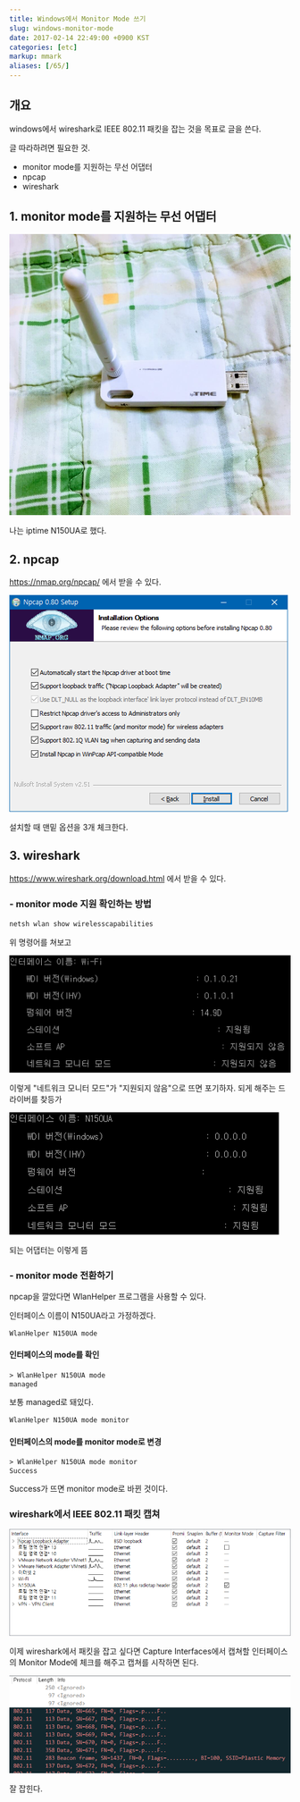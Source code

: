 ```yaml
---
title: Windows에서 Monitor Mode 쓰기
slug: windows-monitor-mode
date: 2017-02-14 22:49:00 +0900 KST
categories: [etc]
markup: mmark
aliases: [/65/]
---
```


## 개요

windows에서 wireshark로 IEEE 802.11 패킷을 잡는 것을 목표로 글을 쓴다.

글 따라하려면 필요한 것.

* monitor mode를 지원하는 무선 어댑터
* npcap
* wireshark

## 1. monitor mode를 지원하는 무선 어댑터

![iptime N150UA](iptime-n150ua.jpg)

나는 iptime N150UA로 했다.

## 2. npcap

<https://nmap.org/npcap/> 에서 받을 수 있다.

![Npcap Setup](npcap-setup.png)

설치할 때 맨밑 옵션을 3개 체크한다.

## 3. wireshark

<https://www.wireshark.org/download.html> 에서 받을 수 있다.

### - monitor mode 지원 확인하는 방법

```powershell
netsh wlan show wirelesscapabilities
```

위 명령어를 쳐보고

![Network monitor mode: Not Supported](network-monitor-mode-not-supported.png)

이렇게 "네트워크 모니터 모드"가 "지원되지 않음"으로 뜨면 포기하자. 되게 해주는 드라이버를 찾등가

![Network monitor mode: Supported](network-monitor-mode-supported.png)

되는 어댑터는 이렇게 뜸

### - monitor mode 전환하기

npcap을 깔았다면 WlanHelper 프로그램을 사용할 수 있다.

인터페이스 이름이 N150UA라고 가정하겠다.

```powershell
WlanHelper N150UA mode
```

#### 인터페이스의 mode를 확인

```console
> WlanHelper N150UA mode
managed
```

보통 managed로 돼있다.

```bat
WlanHelper N150UA mode monitor
```

#### 인터페이스의 mode를 monitor mode로 변경

```console
> WlanHelper N150UA mode monitor
Success
```

Success가 뜨면 monitor mode로 바뀐 것이다.

### wireshark에서 IEEE 802.11 패킷 캡쳐

![Capture Interfaces in wireshark](capture-interfaces-in-wireshark.png)

이제 wireshark에서 패킷을 잡고 싶다면 Capture Interfaces에서 캡쳐할 인터페이스의 Monitor Mode에 체크를 해주고 캡쳐를 시작하면 된다.

![Capture Packets in wireshark](capture-packets-in-wireshark.png)

잘 잡힌다.

